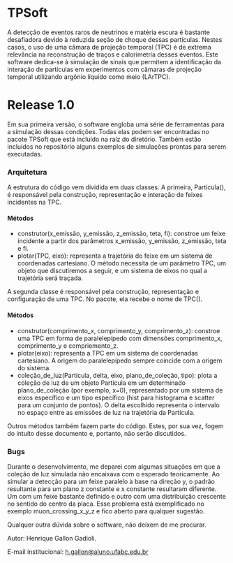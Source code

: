 # TPSoft

A detecção de eventos raros de neutrinos e matéria escura é bastante desafiadora devido à reduzida seção de choque dessas partículas. Nestes casos, o uso de uma câmara de projeção temporal (TPC) é de extrema relevância na reconstrução de traços e calorimetria desses eventos. Este software dedica-se à simulação de sinais que permitem a identificação da interação de partículas em experimentos com câmaras de projeção temporal utilizando argônio líquido como meio (LArTPC). 

# Release 1.0

Em sua primeira versão, o software engloba uma série de ferramentas para a simulação dessas condições. Todas elas podem ser encontradas no pacote TPSoft que está incluído na raíz do diretório. Também estão incluídos no repositório alguns exemplos de simulações prontas para serem executadas.

### Arquitetura

A estrutura do código vem dividida em duas classes. A primeira, Partícula(), é responsável pela construção, representação e interação de feixes incidentes na TPC.

#### Métodos

- construtor(x_emissão, y_emissão, z_emissão, teta, fi): constroe um feixe incidente a partir dos parâmetros x_emissão, y_emissão, z_emissão, teta e fi.
- plotar(TPC, eixo): representa a trajetória do feixe em um sistema de coordenadas cartesiano. O método necessita de um parâmetro TPC, um objeto que discutiremos a seguir, e um sistema de eixos no qual a trajetória será traçada. 

A segunda classe é responsável pela construção, representação e configuração de uma TPC. No pacote, ela recebe o nome de TPC(). 

#### Métodos

- construtor(comprimento_x, comprimento_y, comprimento_z): constroe uma TPC em forma de paralelepípedo com dimensões comprimento_x, comprimento_y e compriemento_z.
- plotar(eixo): representa a TPC em um sistema de coordenadas cartesiano. A origem do paralelepípedo sempre coincide com a origem do sistema. 
- coleção_de_luz(Partícula, delta, eixo, plano_de_coleção, tipo): plota a coleção de luz de um objeto Partícula em um determinado plano_de_coleção (por exemplo, x=0), representado por um sistema de eixos específico e um tipo específico (hist para histograma e scatter para um conjunto de pontos). O delta escolhido representa o intervalo no espaço entre as emissões de luz na trajetória da Partícula.

Outros métodos também fazem parte do código. Estes, por sua vez, fogem do intuíto desse documento e, portanto, não serão discutidos.

### Bugs

Durante o desenvolvimento, me deparei com algumas situações em que a coleção de luz simulada não encaixava com o esperado teoricamente. Ao simular a detecção para um feixe paralelo à base na direção y, o padrão resultante para um plano z constante e x constante resultaram diferente. Um com um feixe bastante definido e outro com uma distribuição crescente no sentido do centro da placa.
Esse problema está exemplificado no exemplo muon_crossing_x_y_z e fico aberto para qualquer sugestão.

Qualquer outra dúvida sobre o software, não deixem de me procurar.

Autor: Henrique Gallon Gadioli.

E-mail institucional: h.gallon@aluno.ufabc.edu.br
